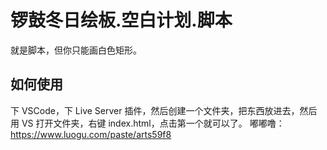 # 锣鼓冬日绘板.空白计划.脚本
就是脚本，但你只能画白色矩形。
## 如何使用
下 VSCode，下 Live Server 插件，然后创建一个文件夹，把东西放进去，然后用 VS 打开文件夹，右键 index.html，点击第一个就可以了。
嘟嘟噜：
https://www.luogu.com/paste/arts59f8
